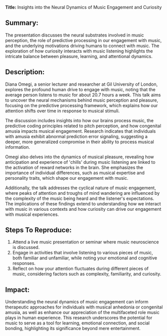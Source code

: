 **Title:** Insights into the Neural Dynamics of Music Engagement and Curiosity

## Summary:
The presentation discusses the neural substrates involved in music perception, the role of predictive processing in our engagement with music, and the underlying motivations driving humans to connect with music. The exploration of how curiosity interacts with music listening highlights the intricate balance between pleasure, learning, and attentional dynamics.

## Description:
Diana Omegi, a senior lecturer and researcher at Gil University of London, explores the profound human drive to engage with music, noting that the average person listens to music for about 20.7 hours a week. This talk aims to uncover the neural mechanisms behind music perception and pleasure, focusing on the predictive processing framework, which explains how our attention shifts over time in response to musical stimuli.

The discussion includes insights into how our brains process music, the predictive coding principles related to pitch perception, and how congenital amusia impacts musical engagement. Research indicates that individuals with amusia exhibit abnormal prediction error signaling, suggesting a deeper, more generalized compromise in their ability to process musical information.

Omegi also delves into the dynamics of musical pleasure, revealing how anticipation and experience of 'chills' during music listening are linked to the activation of reward networks in the brain. She emphasizes the importance of individual differences, such as musical expertise and personality traits, which shape our engagement with music.

Additionally, the talk addresses the cyclical nature of music engagement, where peaks of attention and troughs of mind wandering are influenced by the complexity of the music being heard and the listener's expectations. The implications of these findings extend to understanding how we interact with music in various contexts and how curiosity can drive our engagement with musical experiences.

## Steps To Reproduce:
1. Attend a live music presentation or seminar where music neuroscience is discussed.
2. Engage in activities that involve listening to various pieces of music, both familiar and unfamiliar, while noting your emotional and cognitive responses.
3. Reflect on how your attention fluctuates during different pieces of music, considering factors such as complexity, familiarity, and curiosity.

## Impact:
Understanding the neural dynamics of music engagement can inform therapeutic approaches for individuals with musical anhedonia or congenital amusia, as well as enhance our appreciation of the multifaceted role music plays in human experience. This research underscores the potential for music to serve as a tool for learning, emotional connection, and social bonding, highlighting its significance beyond mere entertainment.

